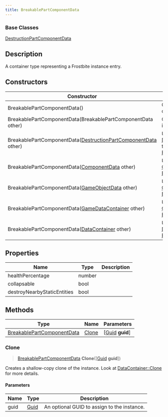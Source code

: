 ```yaml
---
title: BreakablePartComponentData
---
```

### Base Classes

[DestructionPartComponentData](DestructionPartComponentData)

## Description

A container type representing a Frostbite instance entry.

## Constructors

| Constructor                                                                                    | Description                                                                                                                                          |
| ---------------------------------------------------------------------------------------------- | ---------------------------------------------------------------------------------------------------------------------------------------------------- |
| BreakablePartComponentData()                                                                   | Create a new instance of this container type.                                                                                                        |
| BreakablePartComponentData(BreakablePartComponentData other)                                   | Create a reference copy of an instance of the same type.                                                                                             |
| BreakablePartComponentData([DestructionPartComponentData](DestructionPartComponentData) other) | Upcast an instance of type [DestructionPartComponentData](DestructionPartComponentData) to [BreakablePartComponentData](BreakablePartComponentData). |
| BreakablePartComponentData([ComponentData](ComponentData) other)                               | Upcast an instance of type [ComponentData](ComponentData) to [BreakablePartComponentData](BreakablePartComponentData).                               |
| BreakablePartComponentData([GameObjectData](GameObjectData) other)                             | Upcast an instance of type [GameObjectData](GameObjectData) to [BreakablePartComponentData](BreakablePartComponentData).                             |
| BreakablePartComponentData([GameDataContainer](GameDataContainer) other)                       | Upcast an instance of type [GameDataContainer](GameDataContainer) to [BreakablePartComponentData](BreakablePartComponentData).                       |
| BreakablePartComponentData([DataContainer](/vext/ref/shared/class/datacontainer) other)          | Upcast an instance of type [DataContainer](/vext/ref/shared/class/datacontainer) to [BreakablePartComponentData](BreakablePartComponentData).          |

## Properties

| Name                        | Type   | Description |
| --------------------------- | ------ | ----------- |
| healthPercentage            | number |             |
| collapsable                 | bool   |             |
| destroyNearbyStaticEntities | bool   |             |

## Methods

| Type                                                     | Name            | Parameters                                     |
| -------------------------------------------------------- | --------------- | ---------------------------------------------- |
| [BreakablePartComponentData](BreakablePartComponentData) | [Clone](#clone) | \[[Guid](/vext/ref/shared/class/guid) **guid**\] |

### Clone

> [BreakablePartComponentData](BreakablePartComponentData) **Clone**(\[[Guid](/vext/ref/shared/class/guid) **guid**\])

Creates a shallow-copy clone of the instance. Look at [DataContainer::Clone](/vext/ref/shared/class/datacontainer#clone) for more details.

#### Parameters

| Name | Type         | Description                                 |
| ---- | ------------ | ------------------------------------------- |
| guid | [Guid](Guid) | An optional GUID to assign to the instance. |
